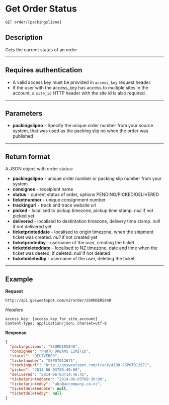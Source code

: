 # Get Order Status

    GET order/[packingslipno]

## Description
Gets the current status of an order

***

## Requires authentication
* A valid access key must be provided in `access_key` request header.
* If the user with the access_key has access to multiple sites in the account, a `site_id` HTTP header with the site id is also required.

***

## Parameters
- **packingslipno** - Specify the unique order number from your source system, that was used as the packing slip no when the order was published

***

## Return format
A JSON object with order status:

- **packingslipno** - unique order number or packing slip number from your system
- **consignee** - receipient name
- **status** - current status of order, options PENDING/PICKED/DELIVERED
- **ticketnumber** - unique consignment number
- **trackingurl** - track and trace website url
- **picked** - localised to pickup timezone, pickup time stamp. *null* if not picked yet
- **delivered** - localised to destintation timezone, delivery time stamp. *null* if not delivered yet
- **ticketprinteddate** - localised to origin timezone, when the shipment ticket was created. *null* if not created yet
- **ticketprintedby** - username of the user, creating the ticket
- **ticketdeleteddate** - localised to NZ timezone, date and time when the ticket was deeted, if deleted. *null* if not deleted
- **ticketdeletedby** - username of the user, deleting the ticket


***

## Example
**Request**

    http://api.gosweetspot.com/v2/order/SSORDER5840
    

*Headers*

    access_key: [access_key_for_site_account]
    Content-Type: application/json; charset=utf-8

    

**Response** 
``` json
{
  "packingslipno": "SSORDER5840",
  "consignee": "PHOTO DREAMS LIMITED",
  "status": "DELIVERED",
  "ticketnumber": "SSPOT012671",
  "trackingurl": "http://gosweetspot.com/track/4180-SSPOT012671",
  "picked": "2014-06-03T08:40:00",
  "delivered": "2014-06-03T14:46:45",
  "ticketprinteddate": "2014-06-03T08:30:00",
  "ticketprintedby": "abc@accompany.co.nz",
  "ticketdeleteddate": null,
  "ticketdeletedby": null
}
```

